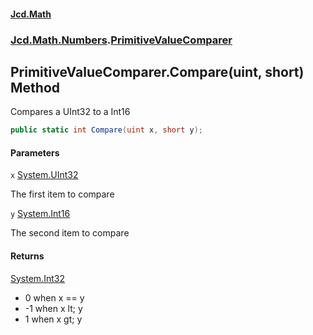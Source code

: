#### [Jcd.Math](index.md 'index')
### [Jcd.Math.Numbers](Jcd.Math.Numbers.md 'Jcd.Math.Numbers').[PrimitiveValueComparer](Jcd.Math.Numbers.PrimitiveValueComparer.md 'Jcd.Math.Numbers.PrimitiveValueComparer')

## PrimitiveValueComparer.Compare(uint, short) Method

Compares a UInt32 to a Int16

```csharp
public static int Compare(uint x, short y);
```
#### Parameters

<a name='Jcd.Math.Numbers.PrimitiveValueComparer.Compare(uint,short).x'></a>

`x` [System.UInt32](https://docs.microsoft.com/en-us/dotnet/api/System.UInt32 'System.UInt32')

The first item to compare

<a name='Jcd.Math.Numbers.PrimitiveValueComparer.Compare(uint,short).y'></a>

`y` [System.Int16](https://docs.microsoft.com/en-us/dotnet/api/System.Int16 'System.Int16')

The second item to compare

#### Returns
[System.Int32](https://docs.microsoft.com/en-us/dotnet/api/System.Int32 'System.Int32')  
*  0 when x == y  
* -1 when x lt; y  
*  1 when x gt; y